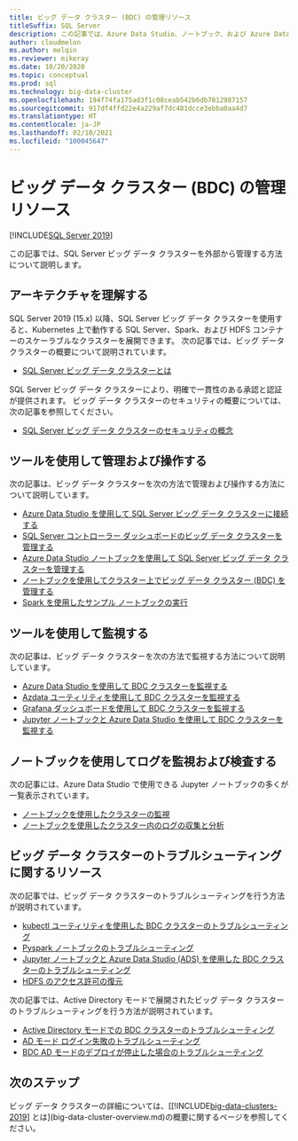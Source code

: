 ```yaml
---
title: ビッグ データ クラスター (BDC) の管理リソース
titleSuffix: SQL Server
description: この記事では、Azure Data Studio、ノートブック、および Azure Data CLI (azdata) コマンドを使用して、ビッグ データ クラスターの状態を表示する方法について説明します。
author: cloudmelon
ms.author: melqin
ms.reviewer: mikeray
ms.date: 10/20/2020
ms.topic: conceptual
ms.prod: sql
ms.technology: big-data-cluster
ms.openlocfilehash: 194f74fa175ad3f1c08ceab542b6db7812987157
ms.sourcegitcommit: 917df4ffd22e4a229af7dc481dcce3ebba0aa4d7
ms.translationtype: HT
ms.contentlocale: ja-JP
ms.lasthandoff: 02/10/2021
ms.locfileid: "100045647"
---
```

# <a name="administration-resources-for-big-data-clusters-bdc"></a>ビッグ データ クラスター (BDC) の管理リソース 

[!INCLUDE[SQL Server 2019](../includes/applies-to-version/sqlserver2019.md)]

この記事では、SQL Server ビッグ データ クラスターを外部から管理する方法について説明します。

## <a name="know-your-architecture"></a>アーキテクチャを理解する

SQL Server 2019 (15.x) 以降、SQL Server ビッグ データ クラスターを使用すると、Kubernetes 上で動作する SQL Server、Spark、および HDFS コンテナーのスケーラブルなクラスターを展開できます。 次の記事では、ビッグ データ クラスターの概要について説明されています。
- [SQL Server ビッグ データ クラスターとは](big-data-cluster-overview.md)

SQL Server ビッグ データ クラスターにより、明確で一貫性のある承認と認証が提供されます。 ビッグ データ クラスターのセキュリティの概要については、次の記事を参照してください。
- [SQL Server ビッグ データ クラスターのセキュリティの概念](concept-security.md)

## <a name="manage-and-operate-with-tools"></a>ツールを使用して管理および操作する

次の記事は、ビッグ データ クラスターを次の方法で管理および操作する方法について説明しています。 

- [Azure Data Studio を使用して SQL Server ビッグ データ クラスターに接続する](connect-to-big-data-cluster.md)
- [SQL Server コントローラー ダッシュボードのビッグ データ クラスターを管理する](manage-with-controller-dashboard.md)
- [Azure Data Studio ノートブックを使用して SQL Server ビッグ データ クラスターを管理する](notebooks-manage-bdc.md)
- [ノートブックを使用してクラスター上でビッグ データ クラスター (BDC) を管理する](cluster-manage-notebooks.md)
- [Spark を使用したサンプル ノートブックの実行](notebooks-tutorial-spark.md)

## <a name="monitor-with-tools"></a>ツールを使用して監視する

次の記事は、ビッグ データ クラスターを次の方法で監視する方法について説明しています。 

- [Azure Data Studio を使用して BDC クラスターを監視する](cluster-monitor-ads.md)
- [Azdata ユーティリティを使用して BDC クラスターを監視する](cluster-monitor-cmdlet.md)
- [Grafana ダッシュボードを使用して BDC クラスターを監視する](cluster-monitor-grafana.md)
- [Jupyter ノートブックと Azure Data Studio を使用して BDC クラスターを監視する](cluster-monitor-notebooks.md)

## <a name="monitor-and-inspect-logs-with-notebooks"></a>ノートブックを使用してログを監視および検査する

次の記事には、Azure Data Studio で使用できる Jupyter ノートブックの多くが一覧表示されています。

- [ノートブックを使用したクラスターの監視](cluster-monitor-notebooks.md)
- [ノートブックを使用したクラスター内のログの収集と分析](cluster-logging-notebooks.md)

## <a name="big-data-clusters-troubleshooting-resources"></a>ビッグ データ クラスターのトラブルシューティングに関するリソース

次の記事では、ビッグ データ クラスターのトラブルシューティングを行う方法が説明されています。

- [kubectl ユーティリティを使用した BDC クラスターのトラブルシューティング](cluster-troubleshooting-commands.md) 
- [Pyspark ノートブックのトラブルシューティング](troubleshoot-pyspark-notebook.md)
- [Jupyter ノートブックと Azure Data Studio (ADS) を使用した BDC クラスターのトラブルシューティング](cluster-troubleshooter-notebooks.md)
- [HDFS のアクセス許可の復元](troubleshoot-hdfs-restore-admin.md)

次の記事では、Active Directory モードで展開されたビッグ データ クラスターのトラブルシューティングを行う方法が説明されています。
- [Active Directory モードでの BDC クラスターのトラブルシューティング](troubleshoot-active-directory.md) 
- [AD モード ログイン失敗のトラブルシューティング](troubleshoot-ad-login-failed-untrusted-domain.md)
- [BDC AD モードのデプロイが停止した場合のトラブルシューティング](troubleshoot-ad-reverse-lookup-zone.md)

## <a name="next-steps"></a>次のステップ

ビッグ データ クラスターの詳細については、[[!INCLUDE[big-data-clusters-2019](../includes/ssbigdataclusters-ss-nover.md)] とは](big-data-cluster-overview.md)の概要に関するページを参照してください。